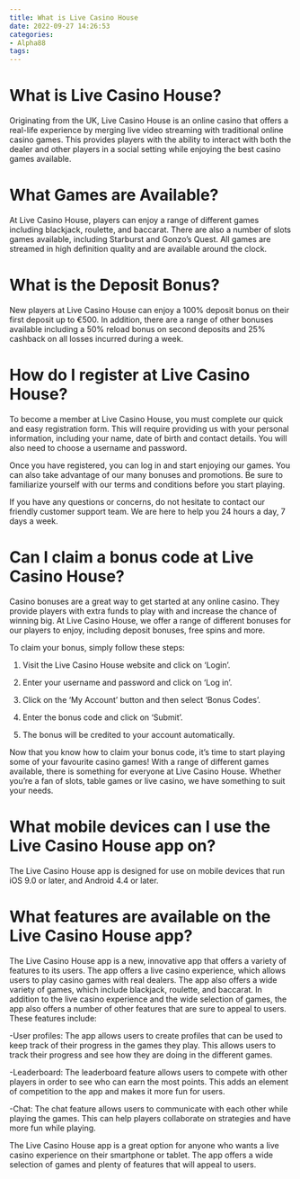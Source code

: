 ```yaml
---
title: What is Live Casino House
date: 2022-09-27 14:26:53
categories:
- Alpha88
tags:
---
```



# What is Live Casino House?

Originating from the UK, Live Casino House is an online casino that offers a real-life experience by merging live video streaming with traditional online casino games. This provides players with the ability to interact with both the dealer and other players in a social setting while enjoying the best casino games available.

# What Games are Available?

At Live Casino House, players can enjoy a range of different games including blackjack, roulette, and baccarat. There are also a number of slots games available, including Starburst and Gonzo’s Quest. All games are streamed in high definition quality and are available around the clock.

# What is the Deposit Bonus?

New players at Live Casino House can enjoy a 100% deposit bonus on their first deposit up to €500. In addition, there are a range of other bonuses available including a 50% reload bonus on second deposits and 25% cashback on all losses incurred during a week.

# How do I register at Live Casino House?

To become a member at Live Casino House, you must complete our quick and easy registration form. This will require providing us with your personal information, including your name, date of birth and contact details. You will also need to choose a username and password.

Once you have registered, you can log in and start enjoying our games. You can also take advantage of our many bonuses and promotions. Be sure to familiarize yourself with our terms and conditions before you start playing.

If you have any questions or concerns, do not hesitate to contact our friendly customer support team. We are here to help you 24 hours a day, 7 days a week.

# Can I claim a bonus code at Live Casino House?

Casino bonuses are a great way to get started at any online casino. They provide players with extra funds to play with and increase the chance of winning big. At Live Casino House, we offer a range of different bonuses for our players to enjoy, including deposit bonuses, free spins and more.

To claim your bonus, simply follow these steps:

1. Visit the Live Casino House website and click on ‘Login’.

2. Enter your username and password and click on ‘Log in’.

3. Click on the ‘My Account’ button and then select ‘Bonus Codes’.

4. Enter the bonus code and click on ‘Submit’.

5. The bonus will be credited to your account automatically.


Now that you know how to claim your bonus code, it’s time to start playing some of your favourite casino games! With a range of different games available, there is something for everyone at Live Casino House. Whether you’re a fan of slots, table games or live casino, we have something to suit your needs.

# What mobile devices can I use the Live Casino House app on?

The Live Casino House app is designed for use on mobile devices that run iOS 9.0 or later, and Android 4.4 or later.

# What features are available on the Live Casino House app?

The Live Casino House app is a new, innovative app that offers a variety of features to its users. The app offers a live casino experience, which allows users to play casino games with real dealers. The app also offers a wide variety of games, which include blackjack, roulette, and baccarat. In addition to the live casino experience and the wide selection of games, the app also offers a number of other features that are sure to appeal to users. These features include:

-User profiles: The app allows users to create profiles that can be used to keep track of their progress in the games they play. This allows users to track their progress and see how they are doing in the different games.

-Leaderboard: The leaderboard feature allows users to compete with other players in order to see who can earn the most points. This adds an element of competition to the app and makes it more fun for users.

-Chat: The chat feature allows users to communicate with each other while playing the games. This can help players collaborate on strategies and have more fun while playing.

The Live Casino House app is a great option for anyone who wants a live casino experience on their smartphone or tablet. The app offers a wide selection of games and plenty of features that will appeal to users.